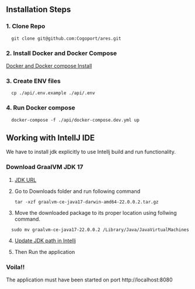 ## Installation Steps

### 1. Clone Repo
```
  git clone git@github.com:Cogoport/ares.git
```
### 2. Install Docker and Docker Compose
[Docker and Docker compose Install](https://docs.docker.com/desktop/mac/install/)

### 3. Create ENV files

```
  cp ./api/.env.example ./api/.env
```
### 4. Run Docker compose
```
  docker-compose -f ./api/docker-compose.dev.yml up
```   

## Working with IntellJ IDE


We have to install jdk explicitly to use Intellj build and run functionality.
### Download GraalVM JDK 17
1. [JDK URL](https://github.com/graalvm/graalvm-ce-builds/releases/download/vm-22.0.0.2/graalvm-ce-java17-darwin-amd64-22.0.0.2.tar.gz)



2. Go to Downloads folder and run following command
   ```
   tar -xzf graalvm-ce-java17-darwin-amd64-22.0.0.2.tar.gz
   ```
3. Move the downloaded package to its proper location using follwing command.
  ```
    sudo mv graalvm-ce-java17-22.0.0.2 /Library/Java/JavaVirtualMachines
  ```
4. [Update JDK path in Intellj](https://www.jetbrains.com/help/idea/sdk.html#change-project-sdk)


5. Then Run the application
### Voila!!
The application must have been started on port http://localhost:8080

